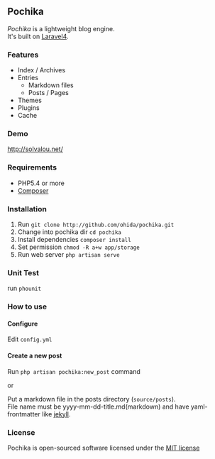 ## Pochika

*Pochika* is a lightweight blog engine.  
It's built on [Laravel4](http://four.laravel.com/).

### Features

* Index / Archives
* Entries
  * Markdown files
  * Posts / Pages
* Themes
* Plugins
* Cache

### Demo

http://solvalou.net/

### Requirements

* PHP5.4 or more
* [Composer](https://github.com/composer/composer)

### Installation

1. Run `git clone http://github.com/ohida/pochika.git`
1. Change into pochika dir `cd pochika`
1. Install dependencies `composer install`
1. Set permission `chmod -R a+w app/storage`
1. Run web server `php artisan serve`

### Unit Test

run `phounit`

### How to use

#### Configure

Edit `config.yml`

#### Create a new post
Run `php artisan pochika:new_post` command

or

Put a markdown file in the posts directory (`source/posts`).  
File name must be yyyy-mm-dd-title.md(markdown) and have yaml-frontmatter like [jekyll](http://jekyllrb.com/docs/frontmatter/).

### License

Pochika is open-sourced software licensed under the [MIT license](http://opensource.org/licenses/MIT)

